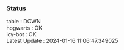 ### Status


table : DOWN  
hogwarts : OK  
icy-bot : OK  
Latest Update : 2024-01-16 11:06:47.349025
